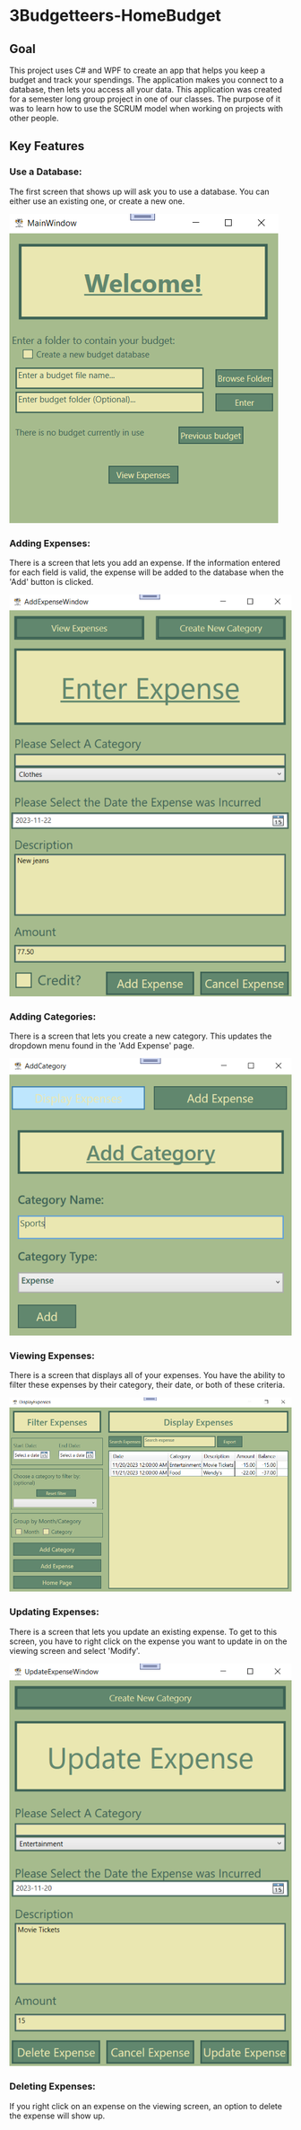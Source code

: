 # 3Budgetteers-HomeBudget

## Goal
This project uses C# and WPF to create an app that helps you keep a budget and track your spendings. The application makes you connect to a database, then lets you access all your data. This application was created for a semester long group project in one of our classes. The purpose of it was to learn how to use the SCRUM model when working on projects with other people.

## Key Features
### **Use a Database:** 
The first screen that shows up will ask you to use a database. You can either use an existing one, or create a new one.   
   
![Database Setup](https://github.com/breannadefo/3Budgetteers-HomeBudget/blob/master/images-for-readme/database-screenshot.PNG)

### **Adding Expenses:** 
There is a screen that lets you add an expense. If the information entered for each field is valid, the expense will be added to the database when the 'Add' button is clicked.   
   
![Add an Expense](https://github.com/breannadefo/3Budgetteers-HomeBudget/blob/master/images-for-readme/add-expense-screenshot.PNG)

### **Adding Categories:** 
There is a screen that lets you create a new category. This updates the dropdown menu found in the 'Add Expense' page.   
   
![Add a Category](https://github.com/breannadefo/3Budgetteers-HomeBudget/blob/master/images-for-readme/add-category-screenshot.PNG)

### **Viewing Expenses:** 
There is a screen that displays all of your expenses. You have the ability to filter these expenses by their category, their date, or both of these criteria.   
   
![View and Filter Expenses](https://github.com/breannadefo/3Budgetteers-HomeBudget/blob/master/images-for-readme/view-expenses-screenshot.PNG)

### **Updating Expenses:** 
There is a screen that lets you update an existing expense. To get to this screen, you have to right click on the expense you want to update in on the viewing screen and select 'Modify'.   
   
![Update an Expense](https://github.com/breannadefo/3Budgetteers-HomeBudget/blob/master/images-for-readme/update-expense-screenshot.PNG)

### **Deleting Expenses:** 
If you right click on an expense on the viewing screen, an option to delete the expense will show up.
